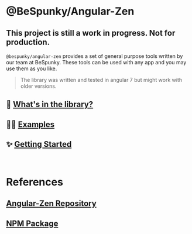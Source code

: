 # @BeSpunky/Angular-Zen

## This project is still a work in progress. **Not for production**.
`@bespunky/angular-zen` provides a set of general purpose tools written by our team at BeSpunky.
These tools can be used with any app and you may use them as you like.

> The library was written and tested in angular 7 but might work with older versions.


## 🎁 [What's in the library?](Modules)
## 👨‍🏫 [Examples](https://bs-angular-zen-demo.firebaseapp.com)
## ✨ [Getting Started](Getting-Started)

<br/>

# References
## [Angular-Zen Repository](https://dev.azure.com/BeSpunky/BeSpunky%20Libraries/_git/angular-zen?path=%2F&version=GBmaster)
## [NPM Package](https://www.npmjs.com/package/@bespunky/angular-zen)